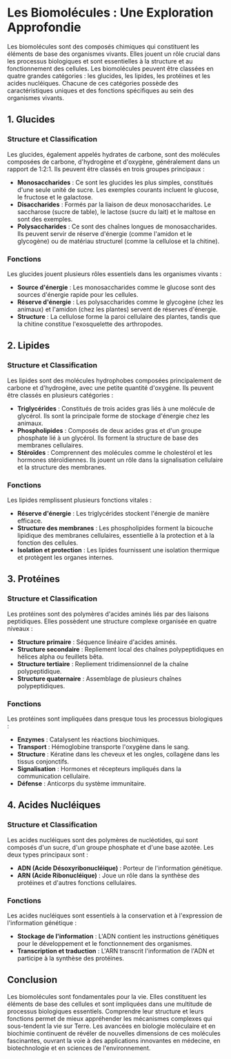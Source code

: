 # Les Biomolécules : Une Exploration Approfondie

Les biomolécules sont des composés chimiques qui constituent les éléments de base des organismes vivants. Elles jouent un rôle crucial dans les processus biologiques et sont essentielles à la structure et au fonctionnement des cellules. Les biomolécules peuvent être classées en quatre grandes catégories : les glucides, les lipides, les protéines et les acides nucléiques. Chacune de ces catégories possède des caractéristiques uniques et des fonctions spécifiques au sein des organismes vivants.

## 1. Glucides

### Structure et Classification
Les glucides, également appelés hydrates de carbone, sont des molécules composées de carbone, d'hydrogène et d'oxygène, généralement dans un rapport de 1:2:1. Ils peuvent être classés en trois groupes principaux :

- **Monosaccharides** : Ce sont les glucides les plus simples, constitués d'une seule unité de sucre. Les exemples courants incluent le glucose, le fructose et le galactose.
- **Disaccharides** : Formés par la liaison de deux monosaccharides. Le saccharose (sucre de table), le lactose (sucre du lait) et le maltose en sont des exemples.
- **Polysaccharides** : Ce sont des chaînes longues de monosaccharides. Ils peuvent servir de réserve d'énergie (comme l'amidon et le glycogène) ou de matériau structurel (comme la cellulose et la chitine).

### Fonctions
Les glucides jouent plusieurs rôles essentiels dans les organismes vivants :
- **Source d'énergie** : Les monosaccharides comme le glucose sont des sources d'énergie rapide pour les cellules.
- **Réserve d'énergie** : Les polysaccharides comme le glycogène (chez les animaux) et l'amidon (chez les plantes) servent de réserves d'énergie.
- **Structure** : La cellulose forme la paroi cellulaire des plantes, tandis que la chitine constitue l'exosquelette des arthropodes.

## 2. Lipides

### Structure et Classification
Les lipides sont des molécules hydrophobes composées principalement de carbone et d'hydrogène, avec une petite quantité d'oxygène. Ils peuvent être classés en plusieurs catégories :

- **Triglycérides** : Constitués de trois acides gras liés à une molécule de glycérol. Ils sont la principale forme de stockage d'énergie chez les animaux.
- **Phospholipides** : Composés de deux acides gras et d'un groupe phosphate lié à un glycérol. Ils forment la structure de base des membranes cellulaires.
- **Stéroïdes** : Comprennent des molécules comme le cholestérol et les hormones stéroïdiennes. Ils jouent un rôle dans la signalisation cellulaire et la structure des membranes.

### Fonctions
Les lipides remplissent plusieurs fonctions vitales :
- **Réserve d'énergie** : Les triglycérides stockent l'énergie de manière efficace.
- **Structure des membranes** : Les phospholipides forment la bicouche lipidique des membranes cellulaires, essentielle à la protection et à la fonction des cellules.
- **Isolation et protection** : Les lipides fournissent une isolation thermique et protègent les organes internes.

## 3. Protéines

### Structure et Classification
Les protéines sont des polymères d'acides aminés liés par des liaisons peptidiques. Elles possèdent une structure complexe organisée en quatre niveaux :

- **Structure primaire** : Séquence linéaire d'acides aminés.
- **Structure secondaire** : Repliement local des chaînes polypeptidiques en hélices alpha ou feuillets bêta.
- **Structure tertiaire** : Repliement tridimensionnel de la chaîne polypeptidique.
- **Structure quaternaire** : Assemblage de plusieurs chaînes polypeptidiques.

### Fonctions
Les protéines sont impliquées dans presque tous les processus biologiques :
- **Enzymes** : Catalysent les réactions biochimiques.
- **Transport** : Hémoglobine transporte l'oxygène dans le sang.
- **Structure** : Kératine dans les cheveux et les ongles, collagène dans les tissus conjonctifs.
- **Signalisation** : Hormones et récepteurs impliqués dans la communication cellulaire.
- **Défense** : Anticorps du système immunitaire.

## 4. Acides Nucléiques

### Structure et Classification
Les acides nucléiques sont des polymères de nucléotides, qui sont composés d'un sucre, d'un groupe phosphate et d'une base azotée. Les deux types principaux sont :

- **ADN (Acide Désoxyribonucléique)** : Porteur de l'information génétique.
- **ARN (Acide Ribonucléique)** : Joue un rôle dans la synthèse des protéines et d'autres fonctions cellulaires.

### Fonctions
Les acides nucléiques sont essentiels à la conservation et à l'expression de l'information génétique :
- **Stockage de l'information** : L'ADN contient les instructions génétiques pour le développement et le fonctionnement des organismes.
- **Transcription et traduction** : L'ARN transcrit l'information de l'ADN et participe à la synthèse des protéines.

## Conclusion

Les biomolécules sont fondamentales pour la vie. Elles constituent les éléments de base des cellules et sont impliquées dans une multitude de processus biologiques essentiels. Comprendre leur structure et leurs fonctions permet de mieux appréhender les mécanismes complexes qui sous-tendent la vie sur Terre. Les avancées en biologie moléculaire et en biochimie continuent de révéler de nouvelles dimensions de ces molécules fascinantes, ouvrant la voie à des applications innovantes en médecine, en biotechnologie et en sciences de l'environnement.